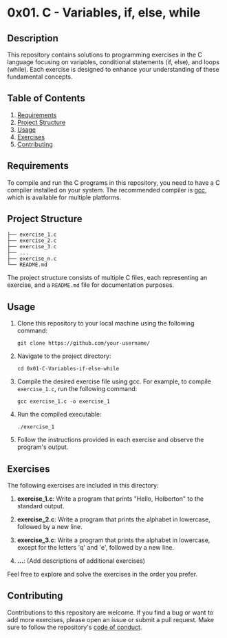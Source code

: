 # 0x01. C - Variables, if, else, while

## Description
This repository contains solutions to programming exercises in the C language focusing on variables, conditional statements (if, else), and loops (while). Each exercise is designed to enhance your understanding of these fundamental concepts.

## Table of Contents
1. [Requirements](#requirements)
2. [Project Structure](#project-structure)
3. [Usage](#usage)
4. [Exercises](#exercises)
5. [Contributing](#contributing)

## Requirements
To compile and run the C programs in this repository, you need to have a C compiler installed on your system. The recommended compiler is [gcc](https://gcc.gnu.org/), which is available for multiple platforms.

## Project Structure
```
├── exercise_1.c
├── exercise_2.c
├── exercise_3.c
├── ...
├── exercise_n.c
└── README.md
```
The project structure consists of multiple C files, each representing an exercise, and a `README.md` file for documentation purposes.

## Usage
1. Clone this repository to your local machine using the following command:
   ```
   git clone https://github.com/your-username/
   ```

2. Navigate to the project directory:
   ```
   cd 0x01-C-Variables-if-else-while
   ```

3. Compile the desired exercise file using gcc. For example, to compile `exercise_1.c`, run the following command:
   ```
   gcc exercise_1.c -o exercise_1
   ```

4. Run the compiled executable:
   ```
   ./exercise_1
   ```

5. Follow the instructions provided in each exercise and observe the program's output.

## Exercises
The following exercises are included in this directory:

1. **exercise_1.c**: Write a program that prints "Hello, Holberton" to the standard output.

2. **exercise_2.c**: Write a program that prints the alphabet in lowercase, followed by a new line.

3. **exercise_3.c**: Write a program that prints the alphabet in lowercase, except for the letters 'q' and 'e', followed by a new line.

4. **...**: (Add descriptions of additional exercises)

Feel free to explore and solve the exercises in the order you prefer.

## Contributing
Contributions to this repository are welcome. If you find a bug or want to add more exercises, please open an issue or submit a pull request. Make sure to follow the repository's [code of conduct](CODE_OF_CONDUCT.md).



